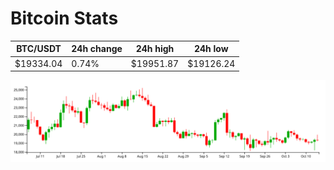 # Bitcoin Stats

BTC/USDT|24h change|24h high|24h low|
|---|---|---|---|
|$19334.04|0.74%|$19951.87|$19126.24|

<img src="./chart.svg">
